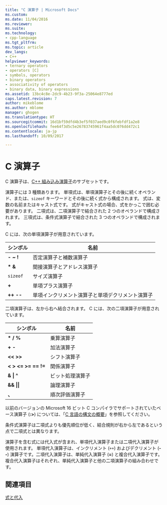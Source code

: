 ```yaml
---
title: "C 演算子 | Microsoft Docs"
ms.custom: 
ms.date: 11/04/2016
ms.reviewer: 
ms.suite: 
ms.technology:
- cpp-language
ms.tgt_pltfrm: 
ms.topic: article
dev_langs:
- C++
helpviewer_keywords:
- ternary operators
- operators [C]
- symbols, operators
- binary operators
- associativity of operators
- binary data, binary expressions
ms.assetid: 13bc4c8e-2dc9-4b23-9f3a-25064e8777ed
caps.latest.revision: 7
author: mikeblome
ms.author: mblome
manager: ghogen
ms.translationtype: HT
ms.sourcegitcommit: 16d1bf59dfd4b3ef5f037aed9c0f6febfdf1a2e8
ms.openlocfilehash: fee64f3d5c5e26783745961f4aa5dc076dd472c1
ms.contentlocale: ja-jp
ms.lasthandoff: 10/09/2017

---
```

# <a name="c-operators"></a>C 演算子
C 演算子は、[C++ 組み込み演算子](../cpp/cpp-built-in-operators-precedence-and-associativity.md)のサブセットです。  
  
 演算子には 3 種類あります。 単項式は、単項演算子とその後に続くオペランド、または、`sizeof` キーワードとその後に続く式から構成されます。 式は、変数の名前またはキャスト式です。 式がキャスト式の場合、式をかっこで囲む必要があります。 二項式は、二項演算子で結合された 2 つのオペランドで構成されます。 三項式は、条件式演算子で結合された 3 つのオペランドで構成されます。  
  
 C には、次の単項演算子が用意されています。  
  
|シンボル|名前|  
|------------|----------|  
|**- ~ !**|否定演算子と補数演算子|  
|**\* &**|間接演算子とアドレス演算子|  
|`sizeof`|サイズ演算子|  
|**+**|単項プラス演算子|  
|**++ --**|単項インクリメント演算子と単項デクリメント演算子|  
  
 二項演算子は、左から右へ結合されます。 C には、次の二項演算子が用意されています。  
  
|シンボル|名前|  
|------------|----------|  
|**\* / %**|乗算演算子|  
|**+ -**|加法演算子|  
|**<\< >>**|シフト演算子|  
|**\<   >   \<=   >=   ==   !=**|関係演算子|  
|**&   &#124; ^**|ビット処理演算子|  
|**&&   &#124;&#124;**|論理演算子|  
|**、**|順次評価演算子|  
  
 以前のバージョンの Microsoft 16 ビット C コンパイラでサポートされていたベース演算子 (**:>**) については、「[C 言語の構文の概要](../c-language/c-language-syntax-summary.md)」を参照してください。  
  
 条件式演算子は二項式よりも優先順位が低く、結合規則が右から左であるという点で二項式とは異なります。  
  
 演算子を含む式には代入式が含まれ、単項代入演算子または二項代入演算子が使用されます。 単項代入演算子は、インクリメント (`++`) およびデクリメント (**--**) 演算子です。二項代入演算子は、単純代入演算子 (**=**) と複合代入演算子です。 複合代入演算子はそれぞれ、単純代入演算子と他の二項演算子の組み合わせです。  
  
## <a name="see-also"></a>関連項目  
 [式と代入](../c-language/expressions-and-assignments.md)
